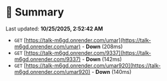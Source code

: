# 📖 Summary
Last updated: **10/25/2025, 2:52:42 AM**

- `GET` [https://talk-m6gd.onrender.com/umar](https://talk-m6gd.onrender.com/umar) - **Down** (208ms)
- `GET` [https://talk-m6gd.onrender.com/9337](https://talk-m6gd.onrender.com/9337) - **Down** (142ms)
- `GET` [https://talk-m6gd.onrender.com/umar920](https://talk-m6gd.onrender.com/umar920) - **Down** (140ms)
